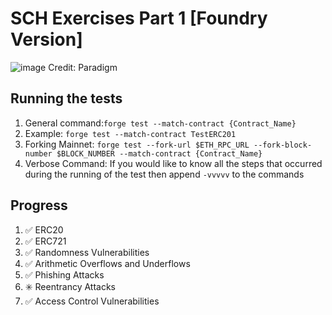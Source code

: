 # SCH Exercises Part 1 [Foundry Version]

![image](https://user-images.githubusercontent.com/91771249/227430056-d7971b2d-d707-49df-a10e-93c4118c76a6.png)
Credit: Paradigm



## Running the tests

1. General command:`forge test --match-contract {Contract_Name}`
2. Example: `forge test --match-contract TestERC201`
3. Forking Mainnet:
   `forge test --fork-url $ETH_RPC_URL --fork-block-number $BLOCK_NUMBER --match-contract {Contract_Name}`
4. Verbose Command: If you would like to know all the steps that occurred during the running of the test then append `-vvvvv` to the commands

## Progress

1. :white_check_mark: ERC20
2. :white_check_mark: ERC721
3. :white_check_mark: Randomness Vulnerabilities
4. :white_check_mark: Arithmetic Overflows and Underflows
5. :white_check_mark: Phishing Attacks
6. :eight_spoked_asterisk: Reentrancy Attacks
7. :white_check_mark: Access Control Vulnerabilities
